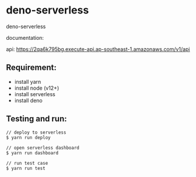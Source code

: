 # deno-serverless

deno-serverless

documentation:

api: https://2qa6k795bg.execute-api.ap-southeast-1.amazonaws.com/v1/api

## Requirement:

- install yarn
- install node (v12+)
- install serverless
- install deno

## Testing and run:

```
// deploy to serverless
$ yarn run deploy

// open serverless dashboard
$ yarn run dashboard

// run test case
$ yarn run test
```
